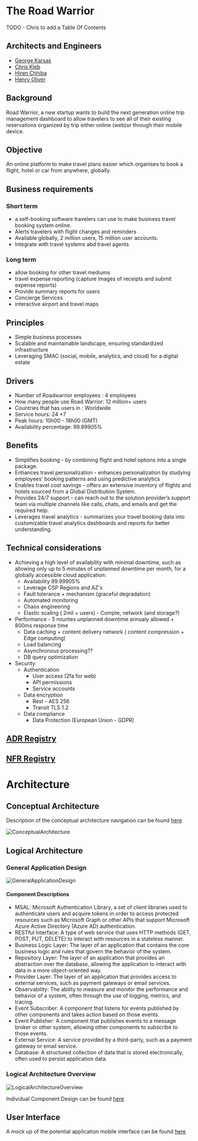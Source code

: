 # The Road Warrior 

TODO - Chris to add a Table Of Contents

## Architects and Engineers

- [George Karsas](https://www.linkedin.com/in/george-karsas-5591816b)
- [Chris Kleb](https://za.linkedin.com/in/chris-kleb-75738218)
- [Hiren Chhiba](https://www.linkedin.com/in/hiren-c-24a2601/)
- [Henry Oliver](https://za.linkedin.com/in/henry-oliver-6263356)

## Background

Road Warrior, a new startup wants to build the next generation online trip management dashboard to allow travelers to see all of their existing reservations organized by trip either online (web)or through their mobile device.

## Objective

An online platform to make travel plans easier which organises to book a flight, hotel or car from anywhere, globally.

## Business requirements
### Short term
- a self-booking software travelers can use to make business travel booking system online.
- Alerts travelers with flight changes and reminders
- Available globally, 2 million users, 15 million user accounts.
- Integrate with travel systems abd travel agents

### Long term
- allow booking for other travel mediums
- travel expense reporting (capture images of receipts and submit expense reports)
- Provide summary reports for users
- Concierge Services
- interactive airport and travel maps

## Principles
- Simple business processes
- Scalable and maintainable landscape, ensuring standardized infrastructure
- Leveraging SMAC (social, mobile, analytics, and cloud)  for a digital estate

## Drivers

- Number of Roadwarrior employees : 4 employees
- How many people use Road Warrior: 12 million+ users
- Countries that has users in : Worldwide
- Service hours: 24 *7
- Peak hours: 10h00 - 18h00 (GMT)
- Availability percentage: 99.99905%
## Benefits
- Simplifies booking - by combining flight and hotel options into a single package.
- Enhances travel personalization - enhances personalization by studying employees’ booking patterns and using predictive analytics
- Enables travel cost savings -  offers an extensive inventory of flights and hotels sourced from a Global Distribution System.
- Provides 24/7 support - can reach out to the solution provider’s support team via multiple channels like calls, chats, and emails and get the required help.
- Leverages travel analytics - summarizes your travel booking data into customizable travel analytics dashboards and reports for better understanding.

## Technical considerations 

- Achieving a high level of availability with minimal downtime, such as allowing only up to 5 minutes of unplanned downtime per month, for a globally accessible cloud application:
    - Availability 99.99905%
    - Leverage CSP Regions and AZ's
    - Fault tolerance + mechanism (graceful degradation)
    - Automated monitoring
    - Chaos engineering
    - Elastic scaling ( 2mil + users) - Compte, network (and storage?)
- Performance - 5 miuntes unplanned downtime annualy allowed + 800ms response time
    - Data caching + content delivery network ( content compression + Edge computing)
    - Load balancing
    - Asynchronous processing??
    - DB query optimization
- Security
    - Authentication
        - User access (2fa for web)
        - API permissions
        - Service accounts
    - Data encryption
        - Rest - AES 256
        - Transit TLS 1.2
    - Data compliance
        - Data Protection (European Union - GDPR)

## [ADR Registry](./Docs/ADR_Registry.md)
## [NFR Registry](./Docs/NFR_Registry.md)

# Architecture 

## Conceptual Architecture

Description of the conceptual architecture navigation can be found [here](./Conceptual%20Architecture/ConceptualArchitectureDescription.md)

![ConceptualArchitecture](./Conceptual%20Architecture/Conceptual_Architecture.jpg)

## Logical Architecture

### General Application Design 

![GeneralApplicationDesign](./Logical%20Architecture/General_Application_Design.jpg)

#### Component Descriptions

- MSAL: Microsoft Authentication Library, a set of client libraries used to authenticate users and acquire tokens in order to access protected resources such as Microsoft Graph or other APIs that support Microsoft Azure Active Directory (Azure AD) authentication.
- RESTful Interface: A type of web service that uses HTTP methods (GET, POST, PUT, DELETE) to interact with resources in a stateless manner.
- Business Logic Layer: The layer of an application that contains the core business logic and rules that govern the behavior of the system.
- Repository Layer: The layer of an application that provides an abstraction over the database, allowing the application to interact with data in a more object-oriented way.
- Provider Layer: The layer of an application that provides access to external services, such as payment gateways or email services.
- Observability: The ability to measure and monitor the performance and behavior of a system, often through the use of logging, metrics, and tracing.
- Event Subscriber: A component that listens for events published by other components and takes action based on those events.
- Event Publisher: A component that publishes events to a message broker or other system, allowing other components to subscribe to those events.
- External Service: A service provided by a third-party, such as a payment gateway or email service.
- Database: A structured collection of data that is stored electronically, often used to persist application data.

### Logical Architecture Overview 

![LogicalArchitectureOverview](./Logical%20Architecture/Logical_Architecture.jpg)

Individual Component Design can be found [here](./Logical%20Architecture/Individual%20Components/IndividualComponents.md)

## User Interface

A mock up of the potential application mobile interface can be found [here](./User%20Interface%20Design/interfaceDesign.md)